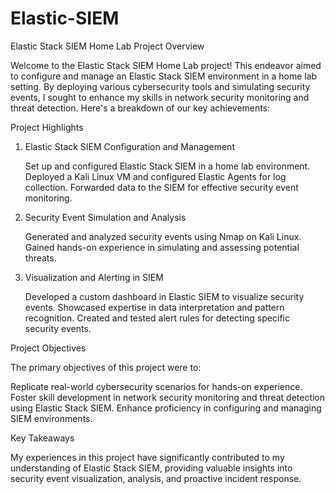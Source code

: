 # Elastic-SIEM

Elastic Stack SIEM Home Lab
Project Overview

Welcome to the Elastic Stack SIEM Home Lab project! This endeavor aimed to configure and manage an Elastic Stack SIEM environment in a home lab setting. By deploying various cybersecurity tools and simulating security events, I sought to enhance my skills in network security monitoring and threat detection. Here's a breakdown of our key achievements:

Project Highlights
1. Elastic Stack SIEM Configuration and Management

    Set up and configured Elastic Stack SIEM in a home lab environment.
    Deployed a Kali Linux VM and configured Elastic Agents for log collection.
    Forwarded data to the SIEM for effective security event monitoring.

2. Security Event Simulation and Analysis

    Generated and analyzed security events using Nmap on Kali Linux.
    Gained hands-on experience in simulating and assessing potential threats.

3. Visualization and Alerting in SIEM

    Developed a custom dashboard in Elastic SIEM to visualize security events.
    Showcased expertise in data interpretation and pattern recognition.
    Created and tested alert rules for detecting specific security events.

Project Objectives

The primary objectives of this project were to:

  Replicate real-world cybersecurity scenarios for hands-on experience.
  Foster skill development in network security monitoring and threat detection using Elastic Stack SIEM.
  Enhance proficiency in configuring and managing SIEM environments.

Key Takeaways

My experiences in this project have significantly contributed to my understanding of Elastic Stack SIEM, providing valuable insights into security event visualization, analysis, and proactive incident response. 
